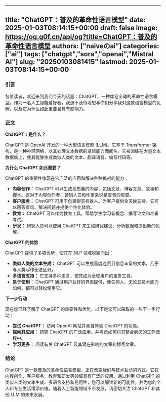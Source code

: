 
---
title: "ChatGPT：普及的革命性语言模型"
date: 2025-01-03T08:14:15+00:00
draft: false
image: https://og.g0f.cn/api/og?title=ChatGPT：普及的革命性语言模型
authors: ["naiveのai"]
categories: ["ai"]
tags: ["chatgpt","sora","openai","Mistral AI"]
slug: "20250103081415"
lastmod: 2025-01-03T08:14:15+00:00
---
### 引言

各位读者，欢迎来到我们今天的话题：ChatGPT，一种席卷全球的革命性语言模型。作为一名人工智能爱好者，我迫不及待地想与你们分享我对这款语言模型的见解，以及它为什么如此重要且具有影响力。

### 正文

**ChatGPT：是什么？**

ChatGPT 是 OpenAI 开发的一种大型语言模型 (LLM)。它基于 Transformer 架构，是一种神经网络，以其处理文本数据的卓越能力而闻名。它被训练在大量文本数据集上，使其能够生成类似人类的文本、翻译语言、编写代码等。

**为什么 ChatGPT 如此重要？**

ChatGPT 的重要性体现在它广泛的应用和解决各种挑战的能力：

- **内容创作：** ChatGPT 可以生成高质量的内容，包括文章、博客文章、故事和脚本。这对于内容创作者、营销人员和作家来说是宝贵的资源。
- **客户服务：** ChatGPT 可用于创建聊天机器人，为客户提供全天候支持。它可以回答查询、解决问题并提供个性化体验。
- **教育：** ChatGPT 可以作为教育工具，帮助学生学习新概念、撰写论文和准备考试。
- **研发：** 研究人员可以使用 ChatGPT 来生成研究建议、分析数据和提出新的见解。

**ChatGPT 的优势**

ChatGPT 提供了多项优势，使其在 NLP 领域脱颖而出：

- **类似人类的文本生成：** ChatGPT 可以生成高度连贯且信息丰富的文本，几乎与人类写作无法区分。
- **多语言支持：** 它支持多种语言，使其成为全球用户的宝贵工具。
- **易于使用：** ChatGPT 通过用户友好的界面提供，使任何人，无论其技术能力如何，都可以轻松使用它。

**下一步行动**

现在您已经了解了 ChatGPT 的重要性和优势，以下是您可以采取的一些下一步行动：

- **尝试 ChatGPT：** 访问 OpenAI 网站并亲自体验 ChatGPT 的功能。
- **探索其应用：** 研究 ChatGPT 的广泛应用，并考虑如何将其整合到您的工作流程中。
- **学习更多：** 阅读有关 ChatGPT 及其潜在影响的文章和博客文章。

### 结论

ChatGPT 是一款普及的革命性语言模型，正在改变我们与技术互动的方式。它在内容创作、客户服务、教育和研发等领域具有广泛的应用。通过利用 ChatGPT 的类似人类的文本生成、多语言支持和易用性，您可以解锁新的可能性，并为您的个人和专业生活增添价值。随着人工智能领域不断发展，请密切关注 ChatGPT 和其他 LLM 的未来发展。